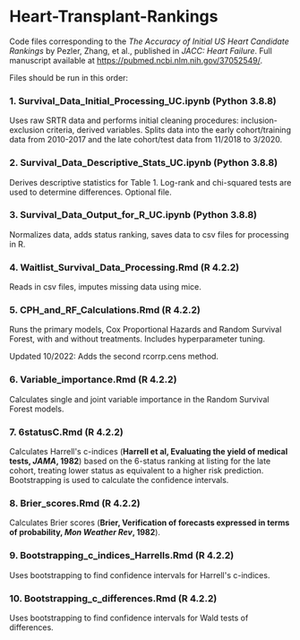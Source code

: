 # Heart-Transplant-Rankings

Code files corresponding to the *The Accuracy of Initial US Heart Candidate Rankings* by Pezler, Zhang, et al., published in *JACC: Heart Failure*. Full manuscript available at https://pubmed.ncbi.nlm.nih.gov/37052549/.  <br />

Files should be run in this order:

### 1. Survival_Data_Initial_Processing_UC.ipynb (Python 3.8.8)
Uses raw SRTR data and performs initial cleaning procedures: inclusion-exclusion criteria, derived variables. Splits data into the early cohort/training data from 2010-2017 and the late cohort/test data from 11/2018 to 3/2020.

### 2. Survival_Data_Descriptive_Stats_UC.ipynb (Python 3.8.8)
Derives descriptive statistics for Table 1. Log-rank and chi-squared tests are used to determine differences. Optional file.

### 3. Survival_Data_Output_for_R_UC.ipynb (Python 3.8.8)
Normalizes data, adds status ranking, saves data to csv files for processing in R.

### 4. Waitlist_Survival_Data_Processing.Rmd (R 4.2.2)
Reads in csv files, imputes missing data using mice.

### 5. CPH_and_RF_Calculations.Rmd (R 4.2.2)
Runs the primary models, Cox Proportional Hazards and Random Survival Forest, with and without treatments. Includes hyperparameter tuning.

Updated 10/2022: Adds the second rcorrp.cens method.

### 6. Variable_importance.Rmd (R 4.2.2)
Calculates single and joint variable importance in the Random Survival Forest models.

### 7. 6statusC.Rmd (R 4.2.2)
Calculates Harrell's c-indices (**Harrell et al, Evaluating the yield of medical tests, *JAMA*, 1982**) based on the 6-status ranking at listing for the late cohort, treating lower status as equivalent to a higher risk prediction. Bootstrapping is used to calculate the confidence intervals.

### 8. Brier_scores.Rmd (R 4.2.2)
Calculates Brier scores (**Brier, Verification of forecasts expressed in terms of probability, *Mon Weather Rev*, 1982**).

### 9. Bootstrapping_c_indices_Harrells.Rmd (R 4.2.2)
Uses bootstrapping to find confidence intervals for Harrell's c-indices.

### 10. Bootstrapping_c_differences.Rmd (R 4.2.2)
Uses bootstrapping to find confidence intervals for Wald tests of differences.
